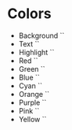 # Colors
- Background ``
- Text ``
- Highlight ``
- Red ``
- Green ``
- Blue ``
- Cyan  ``
- Orange ``
- Purple ``
- Pink ``
- Yellow ``
